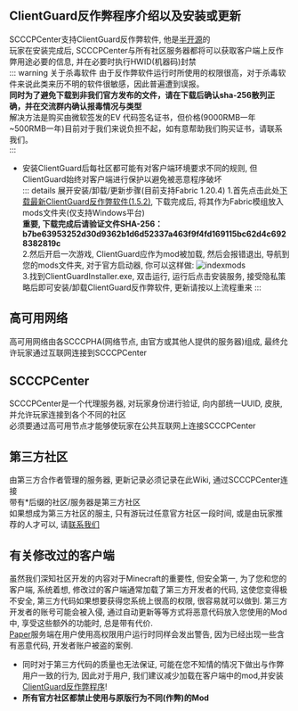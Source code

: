 ## ClientGuard反作弊程序介绍以及安装或更新
SCCCPCenter支持ClientGuard反作弊软件, 他是[半开源](https://github.com/EpsilonNetWorkGroup/ClientGuard)的  
玩家在安装完成后, SCCCPCenter与所有社区服务器都将可以获取客户端上反作弊用途必要的信息, 并在必要时执行HWID(机器码)封禁  
::: warning 关于杀毒软件
由于反作弊软件运行时所使用的权限很高，对于杀毒软件来说此类来历不明的软件很敏感，因此普遍遭到误报。  
**同时为了避免下载到非我们官方发布的文件，请在下载后确认sha-256散列正确，并在交流群内确认报毒情况与类型**  
解决方法是购买由微软签发的EV 代码签名证书，但价格(9000RMB一年~500RMB一年)目前对于我们来说负担不起，如有意帮助我们购买证书，请联系我们。  
:::
* 安装ClientGuard后每社区都可能有对客户端环境要求不同的规则, 但ClientGuard始终对客户端进行保护以避免被恶意程序破坏  
::: details 展开安装/卸载/更新步骤(目前支持Fabric 1.20.4)
1.首先点击此处[下载最新ClientGuard反作弊软件(1.5.2)](https://gitcode.net/Dmitri233/SCCCPServerWikiPublicFile/-/raw/main/ClientGuard-1.5.2-obf.jar), 下载完成后, 将其作为Fabric模组放入mods文件夹(仅支持Windows平台)  
**重要, 下载完成后请验证文件SHA-256：b7be63953252d30d9362b1d6d52337a463f9f4fd169115bc62d4c6928382819c**  
2.然后开启一次游戏, ClientGuard应作为mod被加载, 然后会报错退出, 导航到您的mods文件夹, 对于官方启动器, 你可以这样做:
![indexmods](https://s1.ax1x.com/2022/11/20/zMaQzT.png)  
3.找到ClientGuardInstaller.exe, 双击运行, 运行后点击安装服务, 接受隐私策略后即可安装/卸载ClientGuard反作弊软件, 更新请按以上流程重来
:::

## 高可用网络
高可用网络由各SCCCPHA(网络节点, 由官方或其他人提供的服务器)组成, 最终允许玩家通过互联网连接到SCCCPCenter  
## SCCCPCenter
SCCCPCenter是一个代理服务器, 对玩家身份进行验证, 向内部统一UUID, 皮肤, 并允许玩家连接到各个不同的社区  
必须要通过高可用节点才能够使玩家在公共互联网上连接SCCCPCenter  
## 第三方社区
由第三方合作者管理的服务器, 更新记录必须记录在此Wiki, 通过SCCCPCenter连接  
带有\*后缀的社区/服务器是第三方社区  
如果想成为第三方社区的服主, 只有游玩过任意官方社区一段时间, 或是由玩家推荐的人才可以, 请[联系我们](./contact)  

## 有关修改过的客户端
虽然我们深知社区开发的内容对于Minecraft的重要性, 但安全第一, 为了您和您的客户端, 系统着想, 修改过的客户端通常加载了第三方开发者的代码, 这使您变得极不安全, 第三方代码如果想要获得您系统上很高的权限, 很容易就可以做到. 第三方开发者的账号可能会被入侵, 通过自动更新等等方式将恶意代码放入您使用的Mod中, 享受这些额外的功能时, 总是带有代价.  
[Paper](https://github.com/PaperMC/Paper/blob/79dd62ae620c082646b2f376451cceb52d3b4618/patches/server/0801-Add-root-admin-user-detection.patch)服务端在用户使用高权限用户运行时同样会发出警告, 因为已经出现一些含有恶意代码, 开发者账户被盗的案例.  
  
* 同时对于第三方代码的质量也无法保证, 可能在您不知情的情况下做出与作弊用户一致的行为, 因此对于用户, 我们建议减少加载在客户端中的mod,并安装[ClientGuard反作弊程序](./scccpcenter#clientguard反作弊程序介绍以及安装或更新)! 
* **所有官方社区都禁止使用与原版行为不同(作弊)的Mod**  
